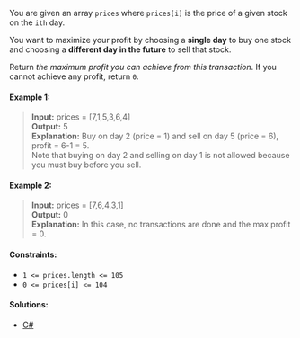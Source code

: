 You are given an array `prices` where `prices[i]` is the price of a given stock on the `ith` day.

You want to maximize your profit by choosing a **single day** to buy one stock and choosing a **different day in the future** to sell that stock.

Return _the maximum profit you can achieve from this transaction_. If you cannot achieve any profit, return `0`.

#### Example 1:

> **Input:** prices = [7,1,5,3,6,4]  
> **Output:** 5  
> **Explanation:** Buy on day 2 (price = 1) and sell on day 5 (price = 6), profit = 6-1 = 5.  
> Note that buying on day 2 and selling on day 1 is not allowed because you must buy before you sell.

#### Example 2:

> **Input:** prices = [7,6,4,3,1]  
> **Output:** 0  
> **Explanation:** In this case, no transactions are done and the max profit = 0.

#### Constraints:

- `1 <= prices.length <= 105`
- `0 <= prices[i] <= 104`

#### Solutions:

- [C#](/array-string/best-time-to-buy-and-sell-stock/best-time-to-buy-and-sell-stock.cs)
